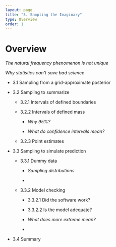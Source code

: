 ```yaml
---
layout: page
title: "3. Sampling the Imaginary"
type: Overview
order: 1
---
```


# Overview

_The natural frequency phenomenon is not unique_

_Why statistics can't save bad science_

* 3.1 Sampling from a grid-approximate posterior

* 3.2 Sampling to summarize

	* 3.2.1 Intervals of defined boundaries

	* 3.2.2 Intervals of defined mass

		* _Why 95%?_

		* _What do confidence intervals mean?_

	* 3.2.3 Point estimates

* 3.3 Sampling to simulate prediction

	* 3.3.1 Dummy data

		* _Sampling distributions_

		* 

	* 3.3.2 Model checking

		* 3.3.2.1 Did the software work?

		* 3.3.2.2 Is the model adequate?

		* _What does more extreme mean?_

		* 

* 3.4 Summary